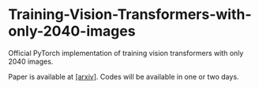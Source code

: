 # Training-Vision-Transformers-with-only-2040-images
Official PyTorch implementation of training vision transformers with only 2040 images. 

Paper is available at [[arxiv]](https://arxiv.org/abs/2201.10728). Codes will be available in one or two days.
